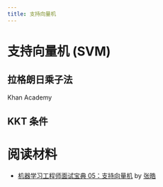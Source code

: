 ```yaml
---
title: 支持向量机
---
```


# 支持向量机 (SVM)

## 拉格朗日乘子法

Khan Academy

## KKT 条件

# 阅读材料

- [机器学习工程师面试宝典 05：支持向量机](https://github.com/HaoMood/homepage/raw/master/files/%E6%9C%BA%E5%99%A8%E5%AD%A6%E4%B9%A0%E5%B7%A5%E7%A8%8B%E5%B8%88%E9%9D%A2%E8%AF%95%E5%AE%9D%E5%85%B8-05-%E6%94%AF%E6%8C%81%E5%90%91%E9%87%8F%E6%9C%BA.pdf) by [张皓](https://haomood.github.io/homepage/)
